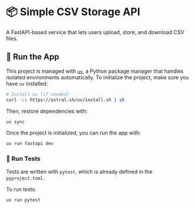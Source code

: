 # 📦 Simple CSV Storage API

A FastAPI-based service that lets users upload, store, and download CSV files.

## 🚀 Run the App
 
This project is managed with [`uv`](https://github.com/astral-sh/uv), a Python package manager that handles isolated environments automatically. To initialize the project, make sure you have `uv` installed:

 ```bash
# Install uv (if needed)
curl -Ls https://astral.sh/uv/install.sh | sh
```

Then, restore dependencies with:

```bash
uv sync
```

Once the project is initialized, you can run the app with:

```bash
uv run fastapi dev
```

### 🧪 Run Tests

Tests are written with `pytest`, which is already defined in the `pyproject.toml`.

To run tests:

```bash
uv run pytest
```


